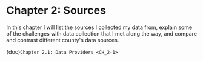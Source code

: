 Chapter 2: Sources
=======================

In this chapter I will list the sources I collected my data from, explain some of the challenges with data collection that I met along the way, and compare and contrast different county's data sources.

{doc}`Chapter 2.1: Data Providers <CH_2-1>`